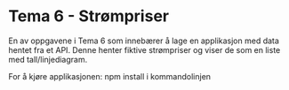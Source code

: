 # Tema 6 - Strømpriser

En av oppgavene i Tema 6 som innebærer å lage en applikasjon med data hentet fra et API. Denne henter fiktive strømpriser og viser de som en liste med tall/linjediagram.

For å kjøre applikasjonen:
npm install i kommandolinjen

